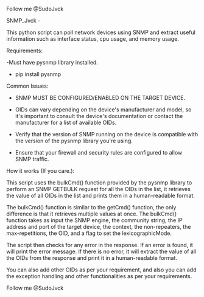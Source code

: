 Follow me @SudoJvck

SNMP_Jvck -

This python script can poll network devices using SNMP and extract useful information such as interface status, cpu usage, and memory usage.


Requirements:

-Must have pysnmp library installed.

- pip install pysnmp


Common Issues:

- SNMP MUST BE CONFIGURED/ENABLED ON THE TARGET DEVICE.

- OIDs can vary depending on the device's manufacturer and model, so it's important to consult the device's documentation or contact the manufacturer for a list of available OIDs. 

- Verify that the version of SNMP running on the device is compatible with the version of the pysnmp library you're using.

- Ensure that your firewall and security rules are configured to allow SNMP traffic.


How it works (If you care.):

This script uses the bulkCmd() function provided by the pysnmp library to perform an SNMP GETBULK request for all the OIDs in the list, it retrieves the value of all OIDs in the list and prints them in a human-readable format.

The bulkCmd() function is similar to the getCmd() function, the only difference is that it retrieves multiple values at once. The bulkCmd() function takes as input the SNMP engine, the community string, the IP address and port of the target device, the context, the non-repeaters, the max-repetitions, the OID, and a flag to set the lexicographicMode.

The script then checks for any error in the response. If an error is found, it will print the error message. If there is no error, it will extract the value of all the OIDs from the response and print it in a human-readable format.

You can also add other OIDs as per your requirement, and also you can add the exception handling and other functionalities as per your requirements.


Follow me @SudoJvck
